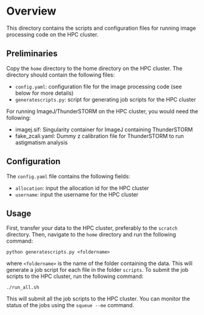 # Overview

This directory contains the scripts and configuration files for running image processing code on the HPC cluster.

## Preliminaries
Copy the `home` directory to the home directory on the HPC cluster. The directory should contain the following files:
- `config.yaml`: configuration file for the image processing code (see below for more details) 
- `generatescripts.py`: script for generating job scripts for the HPC cluster

For running ImageJ/ThunderSTORM on the HPC cluster, you would need the following:
- imagej.sif: Singularity container for ImageJ containing ThunderSTORM
- fake_zcali.yaml: Dummy z calibration file for ThunderSTORM to run astigmatism analysis

## Configuration
The `config.yaml` file contains the following fields:
- `allocation`: input the allocation id for the HPC cluster
- `username`: input the username for the HPC cluster

## Usage
First, transfer your data to the HPC cluster, preferably to the `scratch` directory. Then, navigate to the `home` directory and run the following command:
```
python generatescripts.py <foldername>
```
where `<foldername>` is the name of the folder containing the data. This will generate a job script for each file in the folder `scripts`. To submit the job scripts to the HPC cluster, run the following command:
```
./run_all.sh
```
This will submit all the job scripts to the HPC cluster. You can monitor the status of the jobs using the `squeue --me` command.
